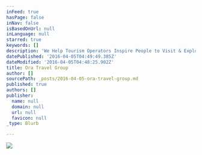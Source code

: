 ```yaml
---
inFeed: true
hasPage: false
inNav: false
isBasedOnUrl: null
inLanguage: null
starred: true
keywords: []
description: 'We Help Tourism Operators Inspire People to Visit & Explore Botswana'
datePublished: '2016-04-05T04:49:49.385Z'
dateModified: '2016-04-05T04:48:25.902Z'
title: Ora Travel Group
author: []
sourcePath: _posts/2016-04-05-ora-travel-group.md
published: true
authors: []
publisher:
  name: null
  domain: null
  url: null
  favicon: null
_type: Blurb

---
```

![](https://the-grid-user-content.s3-us-west-2.amazonaws.com/b0586ed1-9c68-4051-abe3-13d54071efdc.jpg)
